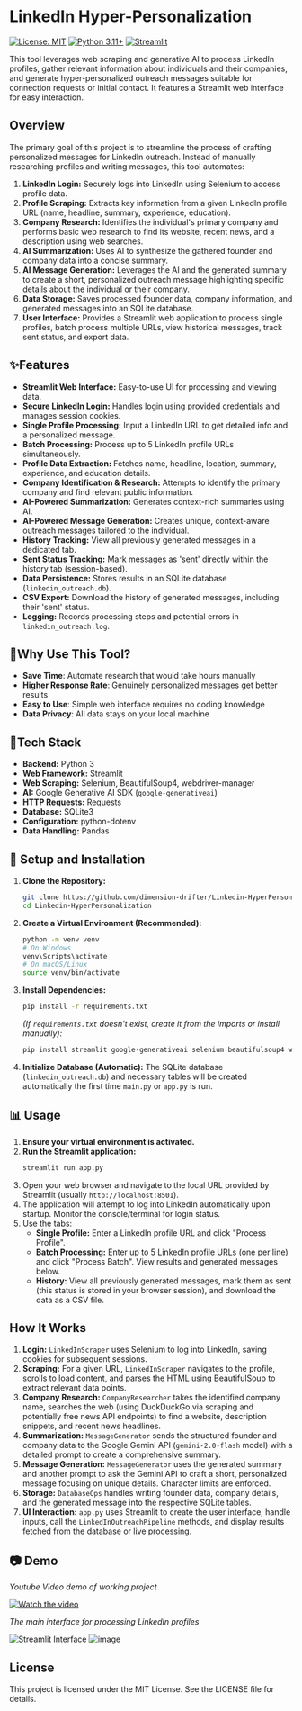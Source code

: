 # LinkedIn Hyper-Personalization

[![License: MIT](https://img.shields.io/badge/License-MIT-yellow.svg)](https://opensource.org/licenses/MIT)
[![Python 3.11+](https://img.shields.io/badge/python-3.11+-blue.svg)](https://www.python.org/downloads/)
[![Streamlit](https://img.shields.io/badge/Streamlit-FF4B4B?logo=streamlit&logoColor=white)](https://streamlit.io/)

This tool leverages web scraping and generative AI to process LinkedIn profiles, gather relevant information about individuals and their companies, and generate hyper-personalized outreach messages suitable for connection requests or initial contact. It features a Streamlit web interface for easy interaction.


## Overview

The primary goal of this project is to streamline the process of crafting personalized messages for LinkedIn outreach. Instead of manually researching profiles and writing messages, this tool automates:

1.  **LinkedIn Login:** Securely logs into LinkedIn using Selenium to access profile data.
2.  **Profile Scraping:** Extracts key information from a given LinkedIn profile URL (name, headline, summary, experience, education).
3.  **Company Research:** Identifies the individual's primary company and performs basic web research to find its website, recent news, and a description using web searches.
4.  **AI Summarization:** Uses AI to synthesize the gathered founder and company data into a concise summary.
5.  **AI Message Generation:** Leverages the AI and the generated summary to create a short, personalized outreach message highlighting specific details about the individual or their company.
6.  **Data Storage:** Saves processed founder data, company information, and generated messages into an SQLite database.
7.  **User Interface:** Provides a Streamlit web application to process single profiles, batch process multiple URLs, view historical messages, track sent status, and export data.

## ✨Features

*   **Streamlit Web Interface:** Easy-to-use UI for processing and viewing data.
*   **Secure LinkedIn Login:** Handles login using provided credentials and manages session cookies.
*   **Single Profile Processing:** Input a LinkedIn URL to get detailed info and a personalized message.
*   **Batch Processing:** Process up to 5 LinkedIn profile URLs simultaneously.
*   **Profile Data Extraction:** Fetches name, headline, location, summary, experience, and education details.
*   **Company Identification & Research:** Attempts to identify the primary company and find relevant public information.
*   **AI-Powered Summarization:** Generates context-rich summaries using AI.
*   **AI-Powered Message Generation:** Creates unique, context-aware outreach messages tailored to the individual.
*   **History Tracking:** View all previously generated messages in a dedicated tab.
*   **Sent Status Tracking:** Mark messages as 'sent' directly within the history tab (session-based).
*   **Data Persistence:** Stores results in an SQLite database (`linkedin_outreach.db`).
*   **CSV Export:** Download the history of generated messages, including their 'sent' status.
*   **Logging:** Records processing steps and potential errors in `linkedin_outreach.log`.

## 🎯Why Use This Tool?

- **Save Time**: Automate research that would take hours manually
- **Higher Response Rate**: Genuinely personalized messages get better results
- **Easy to Use**: Simple web interface requires no coding knowledge
- **Data Privacy**: All data stays on your local machine

## 🔧Tech Stack

*   **Backend:** Python 3
*   **Web Framework:** Streamlit
*   **Web Scraping:** Selenium, BeautifulSoup4, webdriver-manager
*   **AI:** Google Generative AI SDK (`google-generativeai`)
*   **HTTP Requests:** Requests
*   **Database:** SQLite3
*   **Configuration:** python-dotenv
*   **Data Handling:** Pandas

## 🚀 Setup and Installation

1.  **Clone the Repository:**
    ```bash
    git clone https://github.com/dimension-drifter/Linkedin-HyperPersonalization.git
    cd Linkedin-HyperPersonalization
    ```

2.  **Create a Virtual Environment (Recommended):**
    ```bash
    python -m venv venv
    # On Windows
    venv\Scripts\activate
    # On macOS/Linux
    source venv/bin/activate
    ```

3.  **Install Dependencies:**
    ```bash
    pip install -r requirements.txt
    ```
    *(If `requirements.txt` doesn't exist, create it from the imports or install manually):*
    ```bash
    pip install streamlit google-generativeai selenium beautifulsoup4 webdriver-manager requests python-dotenv pandas
    ```
4.  **Initialize Database (Automatic):**
    The SQLite database (`linkedin_outreach.db`) and necessary tables will be created automatically the first time `main.py` or `app.py` is run.

## 📊 Usage

1.  **Ensure your virtual environment is activated.**
2.  **Run the Streamlit application:**
    ```bash
    streamlit run app.py
    ```
3.  Open your web browser and navigate to the local URL provided by Streamlit (usually `http://localhost:8501`).
4.  The application will attempt to log into LinkedIn automatically upon startup. Monitor the console/terminal for login status.
5.  Use the tabs:
    *   **Single Profile:** Enter a LinkedIn profile URL and click "Process Profile".
    *   **Batch Processing:** Enter up to 5 LinkedIn profile URLs (one per line) and click "Process Batch". View results and generated messages below.
    *   **History:** View all previously generated messages, mark them as sent (this status is stored in your browser session), and download the data as a CSV file.

## How It Works

1.  **Login:** `LinkedInScraper` uses Selenium to log into LinkedIn, saving cookies for subsequent sessions.
2.  **Scraping:** For a given URL, `LinkedInScraper` navigates to the profile, scrolls to load content, and parses the HTML using BeautifulSoup to extract relevant data points.
3.  **Company Research:** `CompanyResearcher` takes the identified company name, searches the web (using DuckDuckGo via scraping and potentially free news API endpoints) to find a website, description snippets, and recent news headlines.
4.  **Summarization:** `MessageGenerator` sends the structured founder and company data to the Google Gemini API (`gemini-2.0-flash` model) with a detailed prompt to create a comprehensive summary.
5.  **Message Generation:** `MessageGenerator` uses the generated summary and another prompt to ask the Gemini API to craft a short, personalized message focusing on unique details. Character limits are enforced.
6.  **Storage:** `DatabaseOps` handles writing founder data, company details, and the generated message into the respective SQLite tables.
7.  **UI Interaction:** `app.py` uses Streamlit to create the user interface, handle inputs, call the `LinkedInOutreachPipeline` methods, and display results fetched from the database or live processing.

## 📷 Demo

*Youtube Video demo of working project*

[![Watch the video](https://img.youtube.com/vi/d0-UUjqFENQ/0.jpg)](https://www.youtube.com/watch?v=d0-UUjqFENQ)



*The main interface for processing LinkedIn profiles*

![Streamlit Interface](https://github.com/user-attachments/assets/bca8c543-2a99-4bc8-8abe-1d31843e1267)
![image](https://github.com/user-attachments/assets/1d648222-ef2d-48da-b272-4e03251e9fb4)



## License

This project is licensed under the MIT License. See the LICENSE file for details.
